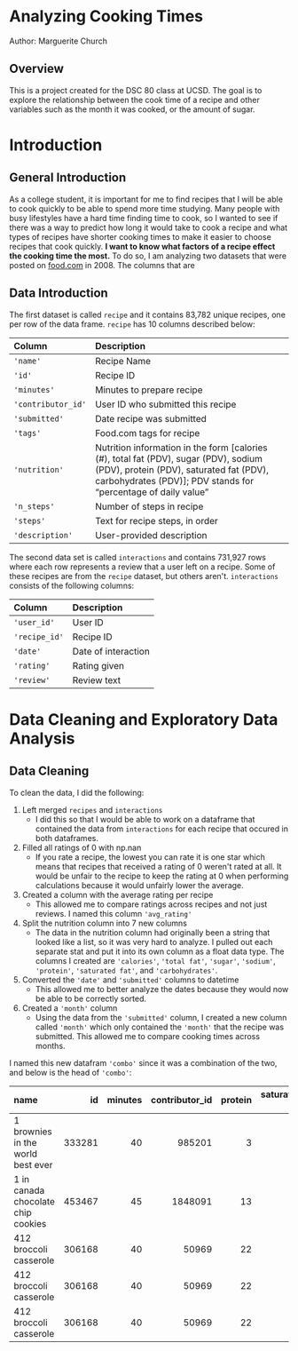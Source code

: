 # Analyzing Cooking Times

Author: Marguerite Church

## Overview

This is a project created for the DSC 80 class at UCSD. The goal is to explore the relationship between the cook time of a recipe and other variables such as the month it was cooked, or the amount of sugar.

# Introduction

## General Introduction
As a college student, it is important for me to find recipes that I will
be able to cook quickly to be able to spend more time studying. Many people with busy lifestyles have a hard time finding time to cook, so I wanted to
see if there was a way to predict how long it would take to cook a recipe
and what types of recipes have shorter cooking times to make it easier to
choose recipes that cook quickly. **I want to know what factors of a recipe
effect the cooking time the most.** To do so, I am analyzing two datasets
that were posted on [food.com](https://www.food.com/) in 2008. The columns that are 

## Data Introduction

The first dataset is called `recipe` and it contains 83,782 unique recipes,
one per row of the data frame. `recipe` has 10 columns described below:


| Column             | Description                       |
| :----------------- |:--------------------------------- |
| `'name'`           | Recipe Name                       |
| `'id'`             | Recipe ID                         |
| `'minutes'`        | Minutes to prepare recipe         |
| `'contributor_id'` | User ID who submitted this recipe |
| `'submitted'`      | Date recipe was submitted         |
| `'tags'`           | Food.com tags for recipe          |
| `'nutrition'`      | Nutrition information in the form [calories (#), total fat (PDV), sugar (PDV), sodium (PDV), protein (PDV), saturated fat (PDV), carbohydrates (PDV)]; PDV stands for “percentage of daily value” |
| `'n_steps'` | Number of steps in recipe |
|  `'steps'` | Text for recipe steps, in order |
| `'description'` | User-provided description |

The second data set is called `interactions` and contains 731,927 rows where each row represents a review that a user left on a recipe. Some of these recipes are from the `recipe` dataset, but others aren't. `interactions` consists of the following columns:

| Column | Description |
| :----- | :---------- |
| `'user_id'` | User ID |
| `'recipe_id'` | Recipe ID |
| `'date'` | Date of interaction |
| `'rating'` | Rating given |
| `'review'` | Review text |

# Data Cleaning and Exploratory Data Analysis

## Data Cleaning

To clean the data, I did the following:
1. Left merged `recipes` and `interactions`
    - I did this so that I would be able to work on a dataframe that contained the data from `interactions` for each recipe that occured in both dataframes. 
2. Filled all ratings of 0 with np.nan
    - If you rate a recipe, the lowest you can rate it is one star which means that recipes that received a rating of 0 weren't rated at all. It would be unfair to the recipe to keep the rating at 0 when performing calculations because it would unfairly lower the average.
3. Created a column with the average rating per recipe
    - This allowed me to compare ratings across recipes and not just reviews. I named this column `'avg_rating'`
4. Split the nutrition column into 7 new columns
    - The data in the nutrition column had originally been a string that looked like a list, so it was very hard to analyze. I pulled out each separate stat and put it into its own column as a float data type. The columns I created are `'calories'`, `'total fat'`, `'sugar'`, `'sodium'`, `'protein'`, `'saturated fat'`, and `'carbohydrates'`.
5. Converted the `'date'` and `'submitted'` columns to datetime
    - This allowed me to better analyze the dates because they would now be able to be correctly sorted.
6. Created a `'month'` column
    - Using the data from the `'submitted'` column, I created a new column called `'month'` which only contained the `'month'` that the recipe was submitted. This allowed me to compare cooking times across months.

I named this new datafram `'combo'` since it was a combination of the two, and below is the head of `'combo'`:

| name                                 |     id |   minutes |   contributor_id |   protein |   saturated fat |   carbohydrates |   month |
|:-------------------------------------|-------:|----------:|-----------------:|----------:|----------------:|----------------:|--------:|
| 1 brownies in the world    best ever | 333281 |        40 |           985201 |         3 |              19 |               6 |      10 |
| 1 in canada chocolate chip cookies   | 453467 |        45 |          1848091 |        13 |              51 |              26 |       4 |
| 412 broccoli casserole               | 306168 |        40 |            50969 |        22 |              36 |               3 |       5 |
| 412 broccoli casserole               | 306168 |        40 |            50969 |        22 |              36 |               3 |       5 |
| 412 broccoli casserole               | 306168 |        40 |            50969 |        22 |              36 |               3 |       5 |
